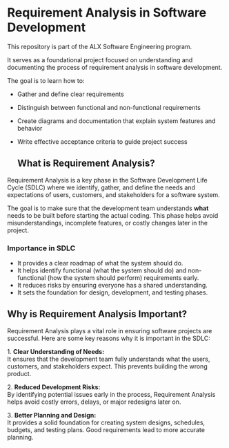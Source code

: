 # Requirement Analysis in Software Development

This repository is part of the ALX Software Engineering program.

It serves as a foundational project focused on understanding and documenting the process of requirement analysis in software development.

The goal is to learn how to:
- Gather and define clear requirements
- Distinguish between functional and non-functional requirements
- Create diagrams and documentation that explain system features and behavior
- Write effective acceptance criteria to guide project success

  ## What is Requirement Analysis?

Requirement Analysis is a key phase in the Software Development Life Cycle (SDLC) where we identify, gather, and define the needs and expectations of users, customers, and stakeholders for a software system. 

The goal is to make sure that the development team understands **what** needs to be built before starting the actual coding. This phase helps avoid misunderstandings, incomplete features, or costly changes later in the project.

### Importance in SDLC
-  It provides a clear roadmap of what the system should do.
-  It helps identify functional (what the system should do) and non-functional (how the system should perform) requirements early.
-  It reduces risks by ensuring everyone has a shared understanding.
-  It sets the foundation for design, development, and testing phases.

  ## Why is Requirement Analysis Important?

Requirement Analysis plays a vital role in ensuring software projects are successful. Here are some key reasons why it is important in the SDLC:

1️. **Clear Understanding of Needs:**  
It ensures that the development team fully understands what the users, customers, and stakeholders expect. This prevents building the wrong product.

2️. **Reduced Development Risks:**  
By identifying potential issues early in the process, Requirement Analysis helps avoid costly errors, delays, or major redesigns later on.

3️. **Better Planning and Design:**  
It provides a solid foundation for creating system designs, schedules, budgets, and testing plans. Good requirements lead to more accurate planning.




